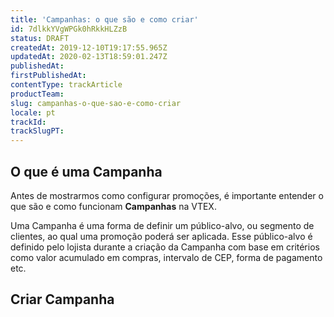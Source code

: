 ```yaml
---
title: 'Campanhas: o que são e como criar'
id: 7dlkkYVgWPGk0hRkkHLZzB
status: DRAFT
createdAt: 2019-12-10T19:17:55.965Z
updatedAt: 2020-02-13T18:59:01.247Z
publishedAt: 
firstPublishedAt: 
contentType: trackArticle
productTeam: 
slug: campanhas-o-que-sao-e-como-criar
locale: pt
trackId: 
trackSlugPT: 
---
```


## O que é uma Campanha

Antes de mostrarmos como configurar promoções, é importante entender o que são e como funcionam __Campanhas__ na VTEX.

Uma Campanha é uma forma de definir um público-alvo, ou segmento de clientes, ao qual uma promoção poderá ser aplicada. Esse público-alvo é definido pelo lojista durante a criação da Campanha com base em critérios como valor acumulado em compras, intervalo de CEP, forma de pagamento etc.

## Criar Campanha




